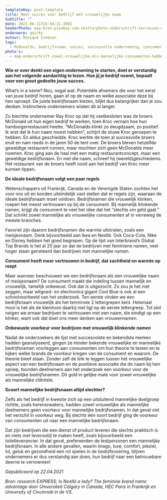 ```yaml
---
templateKey: post.template
title: Meer succes voor bedrijf met vrouwelijke naam
Subtitle: ""
date: 2021-06-11T15:58:11.490Z
headerPhoto: map-bron-pixabay-com-skitterphoto-onderschrift-terrassen-nacht-druk-image-img-terrassen-nacht-druk-jpg
onderwerp: quirky
auteur: Monique Siemsen
tags:
  - McDonalds, bedrijfsnaam, succes, succesvolle onderneming, consument, branding
photo's:
  - map-onderschrift-zowel-vrouwelijke-als-mannelijke-consumenten-hebben-een-duidelijke-voorkeur-voor-brands-met-een-vrouwelijke-naam-bron-pixabay-com-islandworks-image-img-vrouw-afrekenen-verkoopbon-jpg
---
```

**Wie er over denkt een eigen onderneming te starten, doet er verstandig aan het volgende aandachtig te lezen. Hoe jij je bedrijf noemt, bepaalt voor een groot gedeelte jouw succes.**

What’s in a name? Nou, nogal wat. Potentiële afnemers die voor het eerst van jouw bedrijf horen, gaan af op de naam en welke associatie deze bij hen oproept. De juiste bedrijfsnaam kiezen, blijkt dus belangrijker dan je zou denken. Instinctieve ondernemers wisten dit al langer. 

Zo biechtte ondernemer Ray Kroc op dat hij vastbesloten was de broers McDonald uit hun eigen bedrijf te werken, toen Kroc vernam hoe hun hamburgerrestaurant heette. “McDonalds klinkt zo deugdzaam, zo positief. Ik wist dat ik hun naam moest hebben”, schijnt de sluwe Kroc geroepen te hebben. En aldus geschiedde. Kroc werkte de toen al succesvolle broers eruit en nam reeds in de jaren 50 de tent over. De broers bleven hetzelfde geweldige restaurant runnen, maar mochten zich geen McDonalds meer noemen. Kroc ging aan de haal met een matig restaurantconcept, maar een geweldige bedrijfsnaam. En met die naam, schreef hij (wereld)geschiedenis. Het restaurant van de broers heeft nooit aan het bedrijf van Kroc meer kunnen tippen.

**De ideale bedrijfsnaam volgt een paar regels**

Wetenschappers uit Frankrijk, Canada en de Verenigde Staten zochten het voor ons uit en konden uiteindelijk vast stellen dat er regels zijn, waaraan de ideale bedrijfsnaam moet voldoen. Bedrijfsnamen die vrouwelijk klinken, roepen het meest vertrouwen op bij de consument. Bij mannelijk klinkende namen, krijgt de consument te veel het idee dat het “slechts om geld gaat.” Dat schrikt zowel mannelijke als vrouwelijke consumenten af in verreweg de meeste branches.

Favoriet zijn daarom bedrijfsnamen die warmte uitstralen, zoals een meisjesnaam. Denk bijvoorbeeld aan Ikea en Nestlé. Ook Coca-Cola, Nike en Disney hebben het goed begrepen. Op de lijst van Interbrand’s Global Top Brands is het al 20 jaar zo dat de bedrijven met feminiene namen, veel hoger staan genoteerd dan bedrijven met mannelijke namen.

**Consument heeft meer vertrouwen in bedrijf, dat zachtheid en warmte op roept**

Maar wanneer beschouwen we een bedrijfsnaam als een vrouwelijke naam of meisjesnaam? De consument maakt die indeling tussen mannelijk en vrouwelijk, tamelijk onbewust. Ook dat is uitgezocht. Zo zou je het niet zeggen, maar witgoed- en electronica gigant Cool Blue is ook al een schoolvoorbeeld van het onderzoek. Ten eerste vinden we een bedrijfsnaam vrouwelijk als het tenminste 2 lettergrepen kent. Helemaal mooi is het als de klemtoon daarbij niet ligt op de eerste lettergreep. Tot slot neigen we ernaar bedrijven te vertrouwen met een naam, die eindigt op een klinker, want ook dat doet ons meer denken aan vrouwennamen.

**Onbewuste voorkeur voor bedrijven met vrouwelijk klinkende namen**

Nadat de onderzoekers de lijst met succesvolste en bekendste merken hadden geanalyseerd, gingen ze minder bekende vrouwelijke en mannelijke bedrijfsnamen voorleggen aan consumenten om hun theorie te testen en te kijken welke brands de voorkeur kregen van de consument en waarom. De theorie bleef staan. Zonder zelf de link te leggen tussen het vrouwelijke aspect van een bedrijfsnaam en de positieve associatie die de naam bij hen opriep, toonden deelnemers aan het onderzoek een voorkeur voor de vrouwelijke bedrijfsnamen. Dit gold in gelijke mate voor zowel vrouwelijke als mannelijke cliëntele. 

**Scoort mannelijke bedrijfsnaam altijd slechter?**

Zelfs als het bedrijf in kwestie zich op een uitsluitend mannelijke doelgroep richtte, zoals herensneakers, hadden zowel vrouwelijke als mannelijke deelnemers geen voorkeur voor mannelijke bedrijfsnamen. In dat geval viel het verschil in voorkeur weg. Bij slechts één soort bedrijf ging de voorkeur van consumenten uit naar een mannelijke bedrijfsnaam. 

Dat zijn bedrijven die een dienst of product leveren die slechts praktisch is en niets met levensstijl te maken heeft, zoals bijvoorbeeld een toiletleverancier. In dat geval, prefereerden de testpersonen een mannelijke bedrijfsnaam. In alle andere gevallen, waarin imago, luxe, comfort, plezier, lol, geluk en gezondheid een rol spelen in de bedrjifsvoering, blijven ondernemers er dus verstandig aan doen, hun bedrijf naar een betrouwbare deerne te vernoemen!

*Gepubliceerd op 22.04.2021*

*Bron: research EXPRESS; Is Nestlé a lady? The feminine brand name advantage door Universiteit Calgary in Canada, HEC Paris in Frankrijk en University of Cincinnati in de VS.*